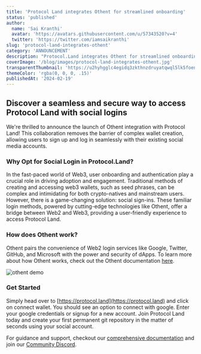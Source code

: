 ```yaml
---
title: 'Protocol Land integrates Othent for streamlined onboarding'
status: 'published'
author:
  name: 'Sai Kranthi'
  avatar: 'https://avatars.githubusercontent.com/u/57343520?v=4'
  twitter: 'https://twitter.com/iamsaikranthi'
slug: 'protocol-land-integrates-othent'
category: 'ANNOUNCEMENT'
description: "Protocol.Land integrates Othent for streamlined onboarding and secure way to access Protocol Land with social logins. Checkout what's in store and how to get started."
coverImage: '/blog/images/protocol-land-integrates-othent.jpg'
transparentThumbnail: 'https://u2hyhgglc4egidq3zkthnzdruyatqwql5lk5foen3zv5zf5fo2wa.arweave.net/po-DmMsXCGQOG8qmduRxpgE4Wgvq1dK4jd5r3Jeldqw'
themeColor: 'rgba(0, 0, 0, .15)'
publishedAt: '2024-02-19'
---
```


## Discover a seamless and secure way to access Protocol Land with social logins
We're thrilled to announce the launch of Othent integration with Protocol Land! This collaboration removes the barrier of complex wallet creation, allowing users to sign up and log in seamlessly with their existing social media accounts.

### Why Opt for Social Login in Protocol.Land?
In the fast-paced world of Web3, user onboarding and authentication play a crucial role in driving adoption and engagement. Traditional methods of creating and accessing web3 wallets, such as seed phrases, can be complex and intimidating for both crypto-natives and mainstream users. However, there is a game-changing solution: social sign-ins. These familiar login methods, powered by cutting-edge technologies like Othent, offer a bridge between Web2 and Web3, providing a user-friendly experience to access Protocol Land.

### How does Othent work?
Othent pairs the convenience of Web2 login services like Google, Twitter, GitHub, and Microsoft with the power and security of dApps. To learn more about how Othent works, check out the Othent documentation [here](https://docs.othent.io/developers/sdk).

![othent demo](https://ep73vqbmgop6mzaxz5p2gaypgujfxxm3rsghhojvd44wdpsu2jda.arweave.net/I_-6wCwzn-ZkF89fowMPNRJb3ZuMjHO5NR85Yb5U0kY)

### Get Started
Simply head over to [https://protocol.land](https://protocol.land) and click on connect wallet. You should see an option to connect with google. Enter your google credentials or signup for a new account. Join Protocol Land today and create your first permanent git repository in the matter of seconds using your social account.

For guidance and support, checkout our [comprehensive documentation](https://docs.protocol.land/?utm_source=Protocol.Land+Blog&utm_medium=Post&utm_campaign=Protocol.Land+is+now+open+to+all&utm_id=Protocol.Land+is+now+open+to+all) and join our [Community Discord](https://discord.gg/8zabdz59).

